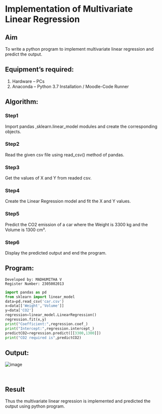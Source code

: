 # Implementation of Multivariate Linear Regression
## Aim
To write a python program to implement multivariate linear regression and predict the output.
## Equipment’s required:
1.	Hardware – PCs
2.	Anaconda – Python 3.7 Installation / Moodle-Code Runner
## Algorithm:
### Step1
Import pandas ,sklearn.linear_model modules and create the corresponding objects.
### Step2
Read the given csv file using read_csv() method of pandas.
### Step3
Get the values of X and Y from readed csv.
### Step4
Create the Linear Regression model and fit the X and Y values.
### Step5
Predict the CO2 emission of a car where the Weight is 3300 kg and the Volume is 1300 cm³.
### Step6
Display the predicted output and end the program.
## Program:
```
Developed by: MADHUMITHA V
Register Number: 2305002013
```
```py
import pandas as pd
from sklearn import linear_model
data=pd.read_csv('car.csv')
x=data[['Weight','Volume']]
y=data['CO2']
regression=linear_model.LinearRegression()
regression.fit(x,y)
print("Coefficient:",regression.coef_)
print("Intercept:",regression.intercept_)
predictCO2=regression.predict([[3300,1300]])
print("CO2 required is",predictCO2)
```
## Output:
![image](https://github.com/Madhumitha2006/Multivariate-Linear-Regression/assets/155508589/66fb622c-ebb7-4f2a-9d89-cb320cada841)



<br>

## Result
Thus the multivariate linear regression is implemented and predicted the output using python program.
